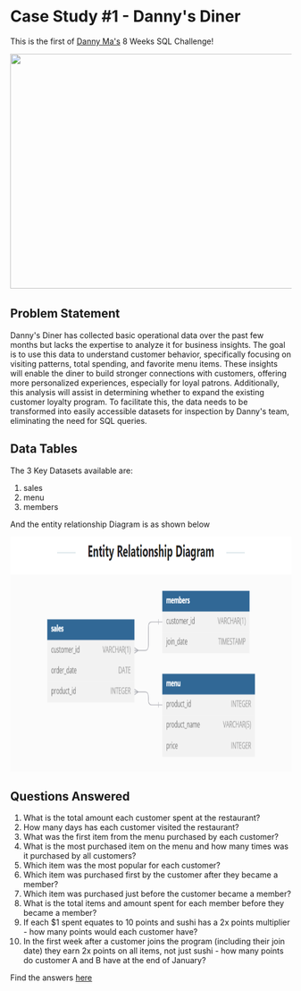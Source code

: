 # Case Study #1 - Danny's Diner

This is the first of  [Danny Ma's](https://8weeksqlchallenge.com/case-study-1/) 8 Weeks SQL Challenge!

<p>
  <img src="https://github.com/user-attachments/assets/1eb3b15a-7cb1-4d69-8951-143a570573af" width = 550 height=420>
</p>

## Problem Statement

Danny's Diner has collected basic operational data over the past few months but lacks the expertise to analyze it for business insights. The goal is to use this data to understand customer behavior, specifically focusing on visiting patterns, total spending, and favorite menu items. These insights will enable the diner to build stronger connections with customers, offering more personalized experiences, especially for loyal patrons. Additionally, this analysis will assist in determining whether to expand the existing customer loyalty program. To facilitate this, the data needs to be transformed into easily accessible datasets for inspection by Danny's team, eliminating the need for SQL queries.

## Data Tables
The 3 Key Datasets available are:
1. sales
2. menu
3. members

And the entity relationship Diagram is as shown below

<p>
  <img src="https://github.com/aishwarya-1999/SQL_Projects/blob/main/8WeeksSQLChallenge/1%20Danny's%20Diner/Schema.png" width = 550 height=420>
</p>

## Questions Answered
1. What is the total amount each customer spent at the restaurant?
2. How many days has each customer visited the restaurant?
3. What was the first item from the menu purchased by each customer?
4. What is the most purchased item on the menu and how many times was it purchased by all customers?
5. Which item was the most popular for each customer?
6. Which item was purchased first by the customer after they became a member?
7. Which item was purchased just before the customer became a member?
8. What is the total items and amount spent for each member before they became a member?
9. If each $1 spent equates to 10 points and sushi has a 2x points multiplier - how many points would each customer have?
10. In the first week after a customer joins the program (including their join date) they earn 2x points on all items, not just sushi - how many points do customer A and B have at the end of January?

Find the answers [here](https://github.com/aishwarya-1999/SQL_Projects/blob/main/8WeeksSQLChallenge/1%20Danny's%20Diner/Analysis_Danny's_Diner.sql)
